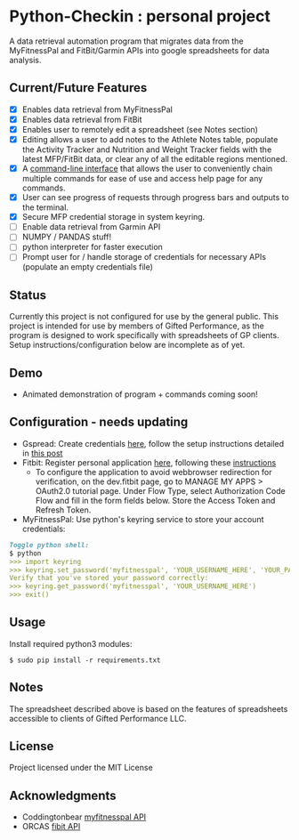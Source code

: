 # Python-Checkin : personal project
A data retrieval automation program that migrates data from the MyFitnessPal and FitBit/Garmin APIs into google spreadsheets for data analysis.
 
 ## Current/Future Features
 * [X] Enables data retrieval from MyFitnessPal 
 * [X] Enables data retrieval from FitBit
 * [X] Enables user to remotely edit a spreadsheet (see Notes section)
 * [X] Editing allows a user to add notes to the Athlete Notes table, populate the Activity Tracker and Nutrition and Weight Tracker fields with the latest MFP/FitBit data, or clear any of all the editable regions mentioned.
 * [X] A [command-line interface](https://click.palletsprojects.com/en/7.x/) that allows the user to conveniently chain multiple commands for ease of use and access help page for any commands.
 * [X] User can see progress of requests through progress bars and outputs to the terminal.
 * [X] Secure MFP credential storage in system keyring.
 * [ ] Enable data retrieval from Garmin API
 * [ ] NUMPY / PANDAS stuff!
 * [ ] python interpreter for faster execution
 * [ ] Prompt user for / handle storage of credentials for necessary APIs (populate an empty credentials file)
 
## Status
Currently this project is not configured for use by the general public. This project is intended for use by members of Gifted Performance, as the program is designed to work specifically with spreadsheets of GP clients. Setup instructions/configuration below are incomplete as of yet.
 
## Demo
* Animated demonstration of program + commands coming soon!

## Configuration - needs updating
* Gspread: Create credentials [here](https://gspread.readthedocs.io/en/latest/oauth2.html), follow the setup instructions detailed in [this post](https://www.twilio.com/blog/2017/02/an-easy-way-to-read-and-write-to-a-google-spreadsheet-in-python.html)
* Fitbit: Register personal application [here](https://dev.fitbit.com/apps/new), following these [instructions](https://towardsdatascience.com/collect-your-own-fitbit-data-with-python-ff145fa10873)
    * To configure the application to avoid webbrowser redirection for verification,  on the dev.fitbit page, go to MANAGE MY APPS > OAuth2.0 tutorial page. Under Flow Type, select Authorization Code Flow and fill in the form fields below. Store the Access Token and Refresh Token.
* MyFitnessPal: Use python's keyring service to store  your account credentials:
```md
Toggle python shell:
$ python 
>>> import keyring
>>> keyring.set_password('myfitnesspal', 'YOUR_USERNAME_HERE', 'YOUR_PASSWORD_HERE')
Verify that you've stored your password correctly:
>>> keyring.get_password('myfitnesspal', 'YOUR_USERNAME_HERE') 
>>> exit()
```

## Usage
Install required python3 modules:
```angular2
$ sudo pip install -r requirements.txt
```

## Notes
The spreadsheet described above is based on the features of spreadsheets accessible to clients of Gifted Performance LLC.

## License
Project licensed under the MIT License

## Acknowledgments
* Coddingtonbear [myfitnesspal API](https://github.com/coddingtonbear/python-myfitnesspal.git)
* ORCAS [fibit API](https://github.com/orcasgit/python-fitbit)
